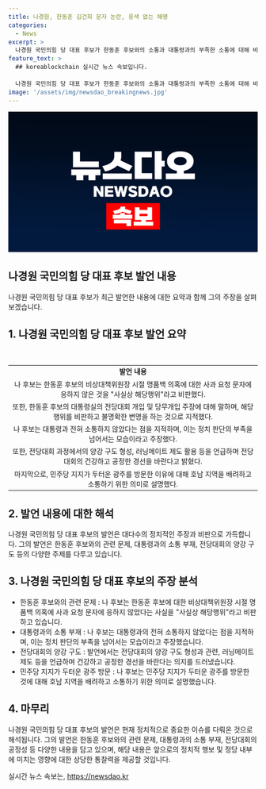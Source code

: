 ```yaml
---
title: 나경원, 한동훈 김건희 문자 논란, 옹색 없는 해명
categories:
  - News
excerpt: >
  나경원 국민의힘 당 대표 후보가 한동훈 후보와의 소통과 대통령과의 부족한 소통에 대해 비판하며 정치적 결점으로 지적했다. 그는 전당대회 과정에서 공정하지 않다고 언급하며, 민주당을 지지하는 광주를 방문한 이유를 설명했다. 나 후보는 정치적인 태도를 보여줌으로써 국민의 관심을 끈 것으로 보인다.
feature_text: >
  ## koreablockchain 실시간 뉴스 속보입니다.

  나경원 국민의힘 당 대표 후보가 한동훈 후보와의 소통과 대통령과의 부족한 소통에 대해 비판하며 정치적 결점으로 지적했다. 그는 전당대회 과정에서 공정하지 않다고 언급하며, 민주당을 지지하는 광주를 방문한 이유를 설명했다. 나 후보는 정치적인 태도를 보여줌으로써 국민의 관심을 끈 것으로 보인다.
image: '/assets/img/newsdao_breakingnews.jpg'
---
```


<p><img src="/assets/img/newsdao_breakingnews.jpg" alt="koreablockchain 속보" /></p>

<h2 data-ke-size="size26">나경원 국민의힘 당 대표 후보 발언 내용</h2>

<p data-ke-size="size16">나경원 국민의힘 당 대표 후보가 최근 발언한 내용에 대한 요약과 함께 그의 주장을 살펴보겠습니다.</p>

<h2 data-ke-size="size24">1. 나경원 국민의힘 당 대표 후보 발언 요약</h2>

<p data-ke-size="size16">&nbsp;</p>

<table>
<tbody>
<tr>
<td style="text-align: center; height: 17px;"><b>발언 내용</b></td>
</tr>
<tr>
<td style="text-align: center; height: 17px;">나 후보는 한동훈 후보의 비상대책위원장 시절 명품백 의혹에 대한 사과 요청 문자에 응하지 않은 것을 "사실상 해당행위"라고 비판했다.</td>
</tr>
<tr>
<td style="text-align: center; height: 17px;">또한, 한동훈 후보의 대통령실의 전당대회 개입 및 당무개입 주장에 대해 말하며, 해당 행위를 비판하고 불명확한 변명을 하는 것으로 지적했다.</td>
</tr>
<tr>
<td style="text-align: center; height: 17px;">나 후보는 대통령과 전혀 소통하지 않았다는 점을 지적하며, 이는 정치 판단의 부족을 넘어서는 모습이라고 주장했다.</td>
</tr>
<tr>
<td style="text-align: center; height: 17px;">또한, 전당대회 과정에서의 양강 구도 형성, 러닝메이트 제도 활용 등을 언급하며 전당대회의 건강하고 공정한 경선을 바란다고 밝혔다.</td>
</tr>
<tr>
<td style="text-align: center; height: 17px;">마지막으로, 민주당 지지가 두터운 광주를 방문한 이유에 대해 호남 지역을 배려하고 소통하기 위한 의미로 설명했다.</td>
</tr>
</tbody>
</table>

<h2 data-ke-size="size24">2. 발언 내용에 대한 해석</h2>

<p data-ke-size="size16">나경원 국민의힘 당 대표 후보의 발언은 대다수의 정치적인 주장과 비판으로 가득합니다. 그의 발언은 한동훈 후보와의 관련 문제, 대통령과의 소통 부재, 전당대회의 양강 구도 등의 다양한 주제를 다루고 있습니다.</p>

<h2 data-ke-size="size24">3. 나경원 국민의힘 당 대표 후보의 주장 분석</h2>

<ul>
<li>한동훈 후보와의 관련 문제 : 나 후보는 한동훈 후보에 대한 비상대책위원장 시절 명품백 의혹에 사과 요청 문자에 응하지 않았다는 사실을 "사실상 해당행위"라고 비판하고 있습니다.</li>
<li>대통령과의 소통 부재 : 나 후보는 대통령과의 전혀 소통하지 않았다는 점을 지적하며, 이는 정치 판단의 부족을 넘어서는 모습이라고 주장했습니다.</li>
<li>전당대회의 양강 구도 : 발언에서는 전당대회의 양강 구도 형성과 관련, 러닝메이트 제도 등을 언급하며 건강하고 공정한 경선을 바란다는 의지를 드러냈습니다.</li>
<li>민주당 지지가 두터운 광주 방문 : 나 후보는 민주당 지지가 두터운 광주를 방문한 것에 대해 호남 지역을 배려하고 소통하기 위한 의미로 설명했습니다.</li>
</ul>

<h2 data-ke-size="size24">4. 마무리</h2>

<p data-ke-size="size16">나경원 국민의힘 당 대표 후보의 발언은 현재 정치적으로 중요한 이슈를 다뤄온 것으로 해석됩니다. 그의 발언은 한동훈 후보와의 관련 문제, 대통령과의 소통 부재, 전당대회의 공정성 등 다양한 내용을 담고 있으며, 해당 내용은 앞으로의 정치적 행보 및 정당 내부에 미치는 영향에 대한 상당한 통찰력을 제공할 것입니다.</p>
실시간 뉴스 속보는, <a href="https://newsdao.kr" rel="dofollow">https://newsdao.kr</a>


